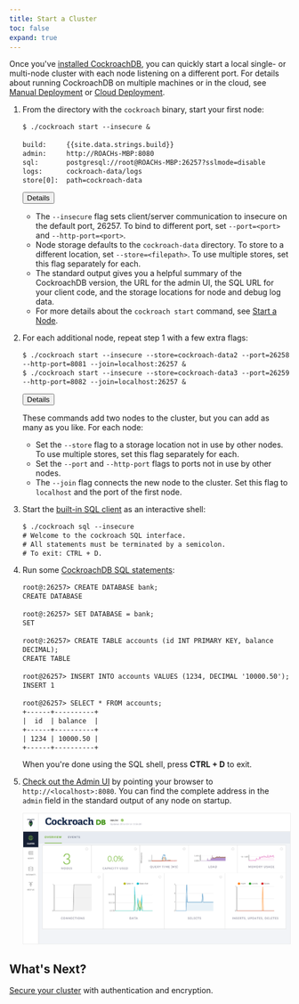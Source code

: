 ```yaml
---
title: Start a Cluster
toc: false
expand: true
---
```


Once you've [installed CockroachDB](install-cockroachdb.html), you can quickly start a local single- or multi-node cluster with each node listening on a different port. For details about running CockroachDB on multiple machines or in the cloud, see <a href="manual-deployment.html">Manual Deployment</a> or <a href="cloud-deployment.html">Cloud Deployment</a>.

1.  From the directory with the `cockroach` binary, start your first node:

    ~~~ shell
    $ ./cockroach start --insecure &

    build:     {{site.data.strings.build}}
    admin:     http://ROACHs-MBP:8080
    sql:       postgresql://root@ROACHs-MBP:26257?sslmode=disable
    logs:      cockroach-data/logs
    store[0]:  path=cockroach-data
    ~~~

    <button type="button" class="btn details collapsed" data-toggle="collapse" data-target="#details1">Details</button>
    <div id="details1" class="collapse">
      <ul>
        <li> The <code>--insecure</code> flag sets client/server communication to insecure on the default port, 26257. To bind to different port, set <code>--port=&#60;port&#62;</code> and <code>--http-port=&#60;port&#62;</code>.</li>
        <li>Node storage defaults to the <code>cockroach-data</code> directory. To store to a different location, set <code>--store=&#60;filepath&#62;</code>. To use multiple stores, set this flag separately for each.</li>
        <li>The standard output gives you a helpful summary of the CockroachDB version, the URL for the admin UI, the SQL URL for your client code, and the storage locations for node and debug log data.</li>
        <li>For more details about the <code>cockroach start</code> command, see <a href="start-a-node.html">Start a Node</a>.</li>
      </ul>
    </div>

2.  For each additional node, repeat step 1 with a few extra flags:
   
    ~~~ shell
    $ ./cockroach start --insecure --store=cockroach-data2 --port=26258 --http-port=8081 --join=localhost:26257 &
    $ ./cockroach start --insecure --store=cockroach-data3 --port=26259 --http-port=8082 --join=localhost:26257 &
    ~~~

    <button type="button" class="btn details collapsed" data-toggle="collapse" data-target="#details2">Details</button>
    <div id="details2" class="collapse">
      <p>These commands add two nodes to the cluster, but you can add as many as you like. For each node:
      <ul>
        <li>Set the <code>--store</code> flag to a storage location not in use by other nodes. To use multiple stores, set this flag separately for each.</li>
        <li>Set the <code>--port</code> and <code>--http-port</code> flags to ports not in use by other nodes.</li>
        <li>The <code>--join</code> flag connects the new node to the cluster. Set this flag to <code>localhost</code> and the port of the first node.</li>
      </ul>
    </div>

3.  Start the [built-in SQL client](use-the-built-in-sql-client.html) as an interactive shell:

    ~~~ shell
    $ ./cockroach sql --insecure
    # Welcome to the cockroach SQL interface.
    # All statements must be terminated by a semicolon.
    # To exit: CTRL + D.
    ~~~

4.  Run some [CockroachDB SQL statements](learn-cockroachdb-sql.html):

    ~~~ shell
    root@:26257> CREATE DATABASE bank;
    CREATE DATABASE

    root@:26257> SET DATABASE = bank;
    SET

    root@:26257> CREATE TABLE accounts (id INT PRIMARY KEY, balance DECIMAL);
    CREATE TABLE

    root@26257> INSERT INTO accounts VALUES (1234, DECIMAL '10000.50');
    INSERT 1

    root@26257> SELECT * FROM accounts;
    +------+----------+
    |  id  | balance  |
    +------+----------+
    | 1234 | 10000.50 |
    +------+----------+
    ~~~

    When you're done using the SQL shell, press **CTRL + D** to exit.
 
5.  [Check out the Admin UI](explore-the-admin-ui.html) by pointing your browser to `http://<localhost>:8080`. You can find the complete address in the `admin` field in the standard output of any node on startup.

    <img src="images/admin_ui.png" style="border:1px solid #eee;max-width:100%" />

## What's Next?

[Secure your cluster](secure-a-cluster.html) with authentication and encryption.
